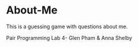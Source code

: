 # About-Me
This is a guessing game with questions about me.

Pair Programming Lab 4-
Glen Pham & Anna Shelby
